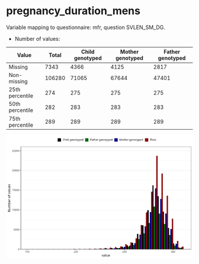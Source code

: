 # pregnancy_duration_mens
Variable mapping to questionnaire: mfr, question SVLEN_SM_DG.
- Number of values:

| Value | Total | Child genotyped | Mother genotyped | Father genotyped |
| ----- | ----- | --------------- | ---------------- | ---------------- |
| Missing | 7343 | 4366 | 4125 | 2817 |
| Non-missing | 106280 | 71065 | 67644 | 47401 |
| 25th percentile | 274 | 275 | 275 | 275 |
| 50th percentile | 282 | 283 | 283 | 283 |
| 75th percentile | 289 | 289 | 289 | 289 |



![](pregnancy_duration_mens_n.png)



